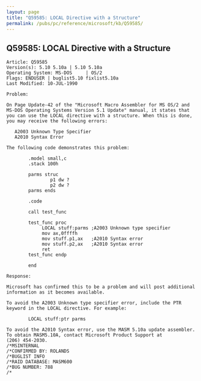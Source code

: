 ```yaml
---
layout: page
title: "Q59585: LOCAL Directive with a Structure"
permalink: /pubs/pc/reference/microsoft/kb/Q59585/
---
```


## Q59585: LOCAL Directive with a Structure

	Article: Q59585
	Version(s): 5.10 5.10a | 5.10 5.10a
	Operating System: MS-DOS     | OS/2
	Flags: ENDUSER | buglist5.10 fixlist5.10a
	Last Modified: 10-JUL-1990
	
	Problem:
	
	On Page Update-42 of the "Microsoft Macro Assembler for MS OS/2 and
	MS-DOS Operating Systems Version 5.1 Update" manual, it states that
	you can use the LOCAL directive with a structure. When this is done,
	you may receive the following errors:
	
	   A2003 Unknown Type Specifier
	   A2010 Syntax Error
	
	The following code demonstrates this problem:
	
	        .model small,c
	        .stack 100h
	
	        parms struc
	                p1 dw ?
	                p2 dw ?
	        parms ends
	
	        .code
	
	        call test_func
	
	        test_func proc
	             LOCAL stuff:parms ;A2003 Unknown type specifier
	             mov ax,0ffffh
	             mov stuff.p1,ax   ;A2010 Syntax error
	             mov stuff.p2,ax   ;A2010 Syntax error
	             ret
	        test_func endp
	
	        end
	
	Response:
	
	Microsoft has confirmed this to be a problem and will post additional
	information as it becomes available.
	
	To avoid the A2003 Unknown type specifier error, include the PTR
	keyword in the LOCAL directive. For example:
	
	        LOCAL stuff:ptr parms
	
	To avoid the A2010 Syntax error, use the MASM 5.10a update assembler.
	To obtain MASM5.10A, contact Microsoft Product Support at
	(206) 454-2030.
	/*MSINTERNAL
	/*CONFIRMED BY: ROLANDS
	/*BUGLIST INFO
	/*RAID DATABASE: MASM600
	/*BUG NUMBER: 788
	/*

